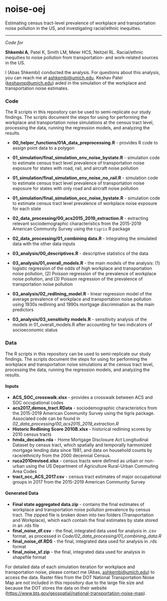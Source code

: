 # noise-oej
Estimating census tract-level prevalence of workplace and transportation noise pollution in the US, and investigating racial/ethnic inequities.

--------------------------------------------------------------------------------

*Code for*

**Shkembi A**, Patel K, Smith LM, Meier HCS, Neitzel RL. Racial/ethnic inequities to noise pollution from transportation- and work-related sources in the US.

I (Abas Shkembi) conducted the analysis. For questions about this analysis, you can reach me at ashkembi@umich.edu. Keshav Patel (keshavnp@umich.edu) aided in the simulation of the workplace and transportation noise estimates.

### Code

The R scripts in this repository can be used to semi-replicate our study findings. The scripts document the steps for using for performing the workplace and transportation noise simulations at the census tract level, processing the data, running the regression models, and analyzing the results.

  * **00_helper_functions/01A_data_preprocessing.R** - provides R code to assign point data to a polygon

  * **01_simulation/final_simulation_env_noise_bystate.R** - simulation code to estimate census tract level prevalence of transportation noise exposure for states with road, rail, and aircraft noise pollution
  * **01_simulation/final_simulation_env_noise_no_rail.R** - simulation code to estimate census tract level prevalence of transportation noise exposure for states with only road and aircraft noise pollution
  * **01_simulation/final_simulation_occ_noise_bystate.R** - simulation code to estimate census tract level prevalence of workplace noise exposure for each state
  
  * **02_data_processing/00_acs2015_2019_extraction.R** - extracting relevant sociodemographic characteristics from the 2015-2019 American Community Survey using the `tigris` R package
  * **02_data_processing/01_combining data.R** - integrating the simulated data with the other data inputs

  * **03_analysis/00_descriptives.R** - descriptive statistics of the data
  * **03_analysis/01_overall_models.R** - the main models of the analysis: (1) logistic regression of the odds of high workplace and transportation noise pollution, (2) Poisson regression of the prevalence of workplace noise pollution, and (3) Poisson regression of the prevalence of transportation noise pollution
  * **03_analysis/02_redlining_model.R** - linear regression model of the average prevalence of workplace and transportation noise pollution using 1930s redlining and 1990s mortgage discrimination as the main predictors
  * **03_analysis/03_sensitivity models.R** - sensitivity analysis of the models in 01_overall_models.R after accounting for two indicators of socioeconomic status

### Data

The R scripts in this repository can be used to semi-replicate our study findings. The scripts document the steps for using for performing the workplace and transportation noise simulations at the census tract level, processing the data, running the regression models, and analyzing the results.

#### Inputs

  * **ACS_SOC_crosswalk.xlsx** - provides a crosswalk between ACS and SOC occupational codes
  * **acs2017_demos_tract.RData** - sociodemographic characteristics from the 2015-2019 American Community Survey using the tigris package. Associated code can be found in *02_data_processing/00_acs2015_2019_extraction.R*
  * **Historic Redlining Score 2010B.xlsx** - historical redlining scores by 2010 census tracts
  * **hmda_decades.rda** - Home Mortgage Disclosure Act Longitudinal Dataset by census tract, which spatially and temporally harmonized mortgage lending data since 1981, and data on household counts by race/ethnicity from the 2000 decennial Census.
  * **ruca2010revised.xlsx** - census tracts were defined as urban or non-urban using the US Department of Agriculture Rural-Urban Commuting Area Codes
  * **tract_occ_ACS_2017.csv** - census tract estimates of major occupational groups in 2017 from the 2015-2019 American Community Survey
  
#### Generated Data

  * **Final state aggregated data.zip** - contains the final estimates of workplace and transportation noise pollution prevalence by census tract. The zipped file is broken down into two folders (Transportation and Workplace), which each contain the final estimates by state stored in an .rds file
  * **final_noise_df.csv** - the final, integrated data used for analysis in .csv format, as processed in *Code/02_data_processing/01_combining_data.R*
  * **final_noise_df.RDS** - the final, integrated data used for analysis in .rds format
  * **final_noise_sf.zip** - the final, integrated data used for analysis in shapefile format
  
For detailed data of each simulation iteration for workplace and transportation noise, please contact me (Abas, ashkembi@umich.edu) to access the data. Raster files from the DOT National Transportation Noise Map are not included in this repository due to the large file size and because the DOT stores the data on their website (https://www.bts.gov/geospatial/national-transportation-noise-map).
